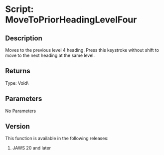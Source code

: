 # Script: MoveToPriorHeadingLevelFour

## Description

Moves to the previous level 4 heading. Press this keystroke without
shift to move to the next heading at the same level.

## Returns

Type: Void\

## Parameters

No Parameters

## Version

This function is available in the following releases:

1.  JAWS 20 and later
